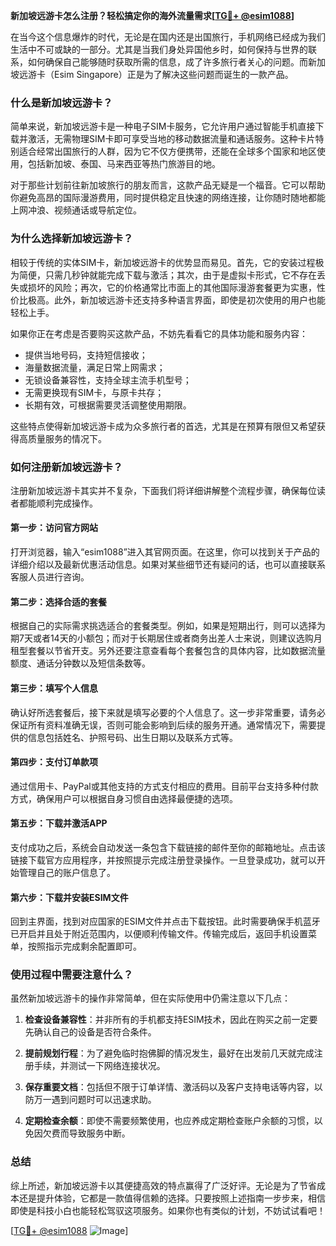 **新加坡远游卡怎么注册？轻松搞定你的海外流量需求[[TG💪+ @esim1088](https://t.me/s/esim1088)]**

在当今这个信息爆炸的时代，无论是在国内还是出国旅行，手机网络已经成为我们生活中不可或缺的一部分。尤其是当我们身处异国他乡时，如何保持与世界的联系，如何确保自己能够随时获取所需的信息，成了许多旅行者关心的问题。而新加坡远游卡（Esim Singapore）正是为了解决这些问题而诞生的一款产品。

### **什么是新加坡远游卡？**

简单来说，新加坡远游卡是一种电子SIM卡服务，它允许用户通过智能手机直接下载并激活，无需物理SIM卡即可享受当地的移动数据流量和通话服务。这种卡片特别适合经常出国旅行的人群，因为它不仅方便携带，还能在全球多个国家和地区使用，包括新加坡、泰国、马来西亚等热门旅游目的地。

对于那些计划前往新加坡旅行的朋友而言，这款产品无疑是一个福音。它可以帮助你避免高昂的国际漫游费用，同时提供稳定且快速的网络连接，让你随时随地都能上网冲浪、视频通话或导航定位。

### **为什么选择新加坡远游卡？**

相较于传统的实体SIM卡，新加坡远游卡的优势显而易见。首先，它的安装过程极为简便，只需几秒钟就能完成下载与激活；其次，由于是虚拟卡形式，它不存在丢失或损坏的风险；再次，它的价格通常比市面上的其他国际漫游套餐更为实惠，性价比极高。此外，新加坡远游卡还支持多种语言界面，即使是初次使用的用户也能轻松上手。

如果你正在考虑是否要购买这款产品，不妨先看看它的具体功能和服务内容：

- 提供当地号码，支持短信接收；
- 海量数据流量，满足日常上网需求；
- 无锁设备兼容性，支持全球主流手机型号；
- 无需更换现有SIM卡，与原卡共存；
- 长期有效，可根据需要灵活调整使用期限。

这些特点使得新加坡远游卡成为众多旅行者的首选，尤其是在预算有限但又希望获得高质量服务的情况下。

### **如何注册新加坡远游卡？**

注册新加坡远游卡其实并不复杂，下面我们将详细讲解整个流程步骤，确保每位读者都能顺利完成操作。

#### **第一步：访问官方网站**
打开浏览器，输入“esim1088”进入其官网页面。在这里，你可以找到关于产品的详细介绍以及最新优惠活动信息。如果对某些细节还有疑问的话，也可以直接联系客服人员进行咨询。

#### **第二步：选择合适的套餐**
根据自己的实际需求挑选适合的套餐类型。例如，如果是短期出行，则可以选择为期7天或者14天的小额包；而对于长期居住或者商务出差人士来说，则建议选购月租型套餐以节省开支。另外还要注意查看每个套餐包含的具体内容，比如数据流量额度、通话分钟数以及短信条数等。

#### **第三步：填写个人信息**
确认好所选套餐后，接下来就是填写必要的个人信息了。这一步非常重要，请务必保证所有资料准确无误，否则可能会影响到后续的服务开通。通常情况下，需要提供的信息包括姓名、护照号码、出生日期以及联系方式等。

#### **第四步：支付订单款项**
通过信用卡、PayPal或其他支持的方式支付相应的费用。目前平台支持多种付款方式，确保用户可以根据自身习惯自由选择最便捷的选项。

#### **第五步：下载并激活APP**
支付成功之后，系统会自动发送一条包含下载链接的邮件至你的邮箱地址。点击该链接下载官方应用程序，并按照提示完成注册登录操作。一旦登录成功，就可以开始管理自己的账户信息了。

#### **第六步：下载并安装ESIM文件**
回到主界面，找到对应国家的ESIM文件并点击下载按钮。此时需要确保手机蓝牙已开启并且处于附近范围内，以便顺利传输文件。传输完成后，返回手机设置菜单，按照指示完成剩余配置即可。

### **使用过程中需要注意什么？**

虽然新加坡远游卡的操作非常简单，但在实际使用中仍需注意以下几点：

1. **检查设备兼容性**：并非所有的手机都支持ESIM技术，因此在购买之前一定要先确认自己的设备是否符合条件。
   
2. **提前规划行程**：为了避免临时抱佛脚的情况发生，最好在出发前几天就完成注册手续，并测试一下网络连接状况。
   
3. **保存重要文档**：包括但不限于订单详情、激活码以及客户支持电话等内容，以防万一遇到问题时可以迅速求助。

4. **定期检查余额**：即使不需要频繁使用，也应养成定期检查账户余额的习惯，以免因欠费而导致服务中断。

### **总结**

综上所述，新加坡远游卡以其便捷高效的特点赢得了广泛好评。无论是为了节省成本还是提升体验，它都是一款值得信赖的选择。只要按照上述指南一步步来，相信即使是科技小白也能轻松驾驭这项服务。如果你也有类似的计划，不妨试试看吧！

[[TG💪+ @esim1088](https://t.me/s/esim1088) ![Image](https://i.postimg.cc/4NQfJmqS/Snipaste-2025-05-13-00-14-12.png)]